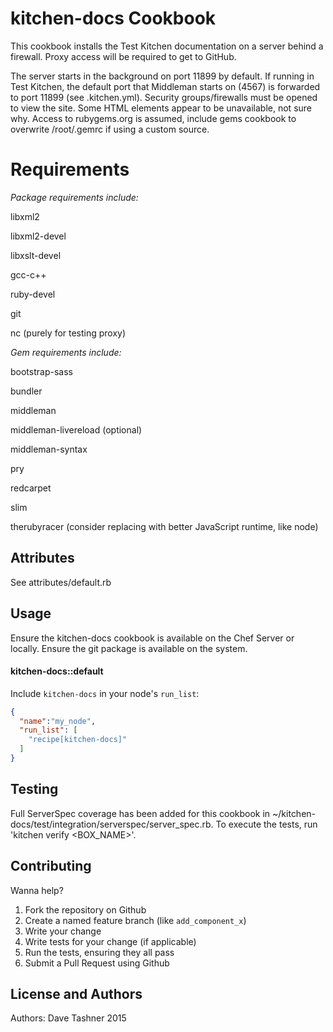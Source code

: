 kitchen-docs Cookbook
=====================
This cookbook installs the Test Kitchen documentation on a server behind a firewall.  Proxy access will be required to get to GitHub.

The server starts in the background on port 11899 by default.  If running in Test Kitchen, the default port that Middleman starts on (4567) is forwarded to port 11899 (see .kitchen.yml). Security groups/firewalls must be opened to view the site.  Some HTML elements appear to be unavailable, not sure why.  Access to rubygems.org is assumed, include gems cookbook to overwrite /root/.gemrc if using a custom source.

Requirements
==============
*Package requirements include:*

libxml2

libxml2-devel

libxslt-devel

gcc-c++

ruby-devel

git

nc (purely for testing proxy)

*Gem requirements include:*

bootstrap-sass

bundler

middleman

middleman-livereload (optional)

middleman-syntax

pry

redcarpet

slim

therubyracer (consider replacing with better JavaScript runtime, like node)


Attributes
----------
See attributes/default.rb

Usage
-----
Ensure the kitchen-docs cookbook is available on the Chef Server or locally.  Ensure the git package is available on the system.
#### kitchen-docs::default

Include `kitchen-docs` in your node's `run_list`:

```json
{
  "name":"my_node",
  "run_list": [
    "recipe[kitchen-docs]"
  ]
}
```

Testing
-------
Full ServerSpec coverage has been added for this cookbook in ~/kitchen-docs/test/integration/serverspec/server_spec.rb.  To execute the tests, run 'kitchen verify <BOX_NAME>'. 

Contributing
------------
Wanna help?

1. Fork the repository on Github
2. Create a named feature branch (like `add_component_x`)
3. Write your change
4. Write tests for your change (if applicable)
5. Run the tests, ensuring they all pass
6. Submit a Pull Request using Github

License and Authors
-------------------
Authors: Dave Tashner 2015
